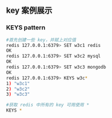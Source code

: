 ## key 案例展示

### KEYS pattern
```bash
#首先创建一些 key，并赋上对应值
redis 127.0.0.1:6379> SET w3c1 redis
OK
redis 127.0.0.1:6379> SET w3c2 mysql
OK
redis 127.0.0.1:6379> SET w3c3 mongodb
OK
redis 127.0.0.1:6379> KEYS w3c*
1) "w3c1"
2) "w3c2"
3) "w3c3"

#获取 redis 中所有的 key 可用使用 *
KEYS *
```
